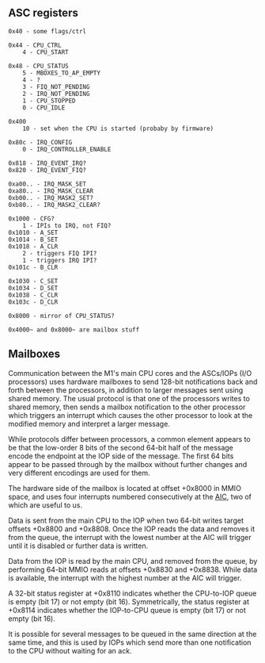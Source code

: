 ## ASC registers

```
0x40 - some flags/ctrl

0x44 - CPU_CTRL
    4 - CPU_START

0x48 - CPU_STATUS
    5 - MBOXES_TO_AP_EMPTY
    4 - ?
    3 - FIQ_NOT_PENDING
    2 - IRQ_NOT_PENDING
    1 - CPU_STOPPED
    0 - CPU_IDLE
    
0x400
    10 - set when the CPU is started (probaby by firmware)
    
0x80c - IRQ_CONFIG
    0 - IRQ_CONTROLLER_ENABLE

0x818 - IRQ_EVENT_IRQ?
0x820 - IRQ_EVENT_FIQ?

0xa00.. - IRQ_MASK_SET
0xa80.. - IRQ_MASK_CLEAR
0xb00.. - IRQ_MASK2_SET?
0xb80.. - IRQ_MASK2_CLEAR?

0x1000 - CFG?
    1 - IPIs to IRQ, not FIQ?
0x1010 - A_SET
0x1014 - B_SET
0x1018 - A_CLR
    2 - triggers FIQ IPI?
    1 - triggers IRQ IPI?
0x101c - B_CLR

0x1030 - C_SET
0x1034 - D_SET
0x1038 - C_CLR
0x103c - D_CLR

0x8000 - mirror of CPU_STATUS?

0x4000~ and 0x8000~ are mailbox stuff
```

## Mailboxes

Communication between the M1's main CPU cores and the ASCs/IOPs (I/O processors) uses hardware mailboxes to send 128-bit notifications back and forth between the processors, in addition to larger messages sent using shared memory. The usual protocol is that one of the processors writes to shared memory, then sends a mailbox notification to the other processor which triggers an interrupt which causes the other processor to look at the modified memory and interpret a larger message.

While protocols differ between processors, a common element appears to be that the low-order 8 bits of the second 64-bit half of the message encode the endpoint at the IOP side of the message. The first 64 bits appear to be passed through by the mailbox without further changes and very different encodings are used for them.

The hardware side of the mailbox is located at offset +0x8000 in MMIO space, and uses four interrupts numbered consecutively at the [AIC](HW-AIC.md), two of which are useful to us.

Data is sent from the main CPU to the IOP when two 64-bit writes target offsets +0x8800 and +0x8808. Once the IOP reads the data and removes it from the queue, the interrupt with the lowest number at the AIC will trigger until it is disabled or further data is written.

Data from the IOP is read by the main CPU, and removed from the queue, by performing 64-bit MMIO reads at offsets +0x8830 and +0x8838. While data is available, the interrupt with the highest number at the AIC will trigger.

A 32-bit status register at +0x8110 indicates whether the CPU-to-IOP queue is empty (bit 17) or not empty (bit 16). Symmetrically, the status register at +0x8114 indicates whether the IOP-to-CPU queue is empty (bit 17) or not empty (bit 16).

It is possible for several messages to be queued in the same direction at the same time, and this is used by IOPs which send more than one notification to the CPU without waiting for an ack.
